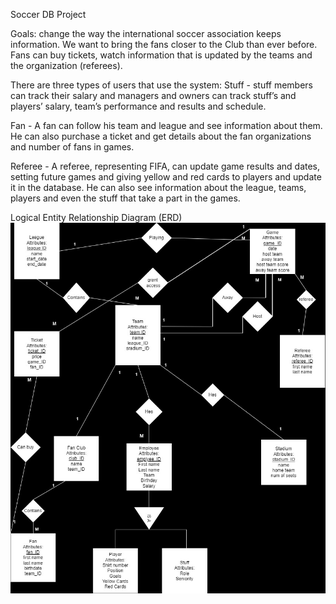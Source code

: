 Soccer DB Project

Goals: change the way the international soccer association keeps information. We want to bring the fans closer to the Club than ever before.
Fans can buy tickets, watch information that is updated by the teams and the organization (referees). 
 
There are three types of users that use the system:
Stuff - 	stuff members can track their salary and managers and owners can track stuff’s and players’ salary, team’s performance and results and schedule.

Fan - 		A fan can follow his team and league and see information about them.
					He can also purchase a ticket and get details about the fan organizations and number of fans in games.

Referee -	A referee, representing FIFA, can update game results and dates, setting future games and giving yellow and red cards to players and update it in the database.
					He can also see information about the league, teams, players and even the stuff that take a part in the games.
					

Logical Entity Relationship Diagram (ERD)
![This is an image](https://github.com/MaySofi/Soccer_DB/blob/master/images/new_ERD.png)
